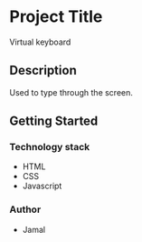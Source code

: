 # Project Title

Virtual keyboard

## Description

Used to type through the screen.

## Getting Started

### Technology stack

* HTML
* CSS
* Javascript

### Author

* Jamal